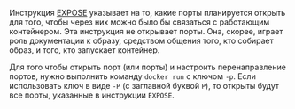 Инструкция [EXPOSE](https://docs.docker.com/engine/reference/builder/#expose) указывает на то, какие порты планируется открыть для того, чтобы через них можно было бы связаться с работающим контейнером. Эта инструкция не открывает порты. Она, скорее, играет роль документации к образу, средством общения того, кто собирает образ, и того, кто запускает контейнер.  
  
Для того чтобы открыть порт (или порты) и настроить перенаправление портов, нужно выполнить команду `docker run` с ключом `-p`. Если использовать ключ в виде `-P` (с заглавной буквой `P`), то открыты будут все порты, указанные в инструкции `EXPOSE`.